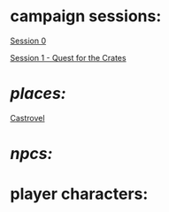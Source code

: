
# campaign sessions:

[Session 0](starfinder%20d525d576429a402294ef03e9f7cc4bd5/Session%200%2070bdcf936a7b4364b1cb5c8761266d8a.html)

[Session 1 - Quest for the Crates](Session%1%-%Quest%for%the%Crates)

# _______places:_______

[Castrovel](Castrovel)

# _npcs:_

# __player characters:__